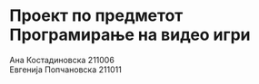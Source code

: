 # Проект по предметот Програмирање на видео игри

Ана Костадиновска 211006  
Евгенија Попчановска 211011
